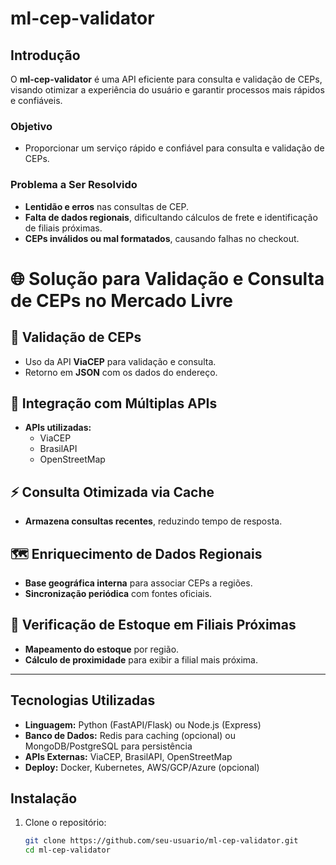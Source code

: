 # ml-cep-validator

## Introdução

O **ml-cep-validator** é uma API eficiente para consulta e validação de CEPs, visando otimizar a experiência do usuário e garantir processos mais rápidos e confiáveis.

### Objetivo

- Proporcionar um serviço rápido e confiável para consulta e validação de CEPs.

### Problema a Ser Resolvido

- **Lentidão e erros** nas consultas de CEP.
- **Falta de dados regionais**, dificultando cálculos de frete e identificação de filiais próximas.
- **CEPs inválidos ou mal formatados**, causando falhas no checkout.

# 🌐 Solução para Validação e Consulta de CEPs no Mercado Livre

## 🔢 Validação de CEPs
- Uso da API **ViaCEP** para validação e consulta.  
- Retorno em **JSON** com os dados do endereço.  

## 🔗 Integração com Múltiplas APIs
- **APIs utilizadas:**  
  - ViaCEP  
  - BrasilAPI  
  - OpenStreetMap  

## ⚡ Consulta Otimizada via Cache
- **Armazena consultas recentes**, reduzindo tempo de resposta.  

## 🗺️ Enriquecimento de Dados Regionais
- **Base geográfica interna** para associar CEPs a regiões.  
- **Sincronização periódica** com fontes oficiais.  

## 🏪 Verificação de Estoque em Filiais Próximas
- **Mapeamento do estoque** por região.  
- **Cálculo de proximidade** para exibir a filial mais próxima.  


---




## Tecnologias Utilizadas
- **Linguagem:** Python (FastAPI/Flask) ou Node.js (Express)
- **Banco de Dados:** Redis para caching (opcional) ou MongoDB/PostgreSQL para persistência
- **APIs Externas:** ViaCEP, BrasilAPI, OpenStreetMap
- **Deploy:** Docker, Kubernetes, AWS/GCP/Azure (opcional)

## Instalação

1. Clone o repositório:
   ```bash
   git clone https://github.com/seu-usuario/ml-cep-validator.git
   cd ml-cep-validator
